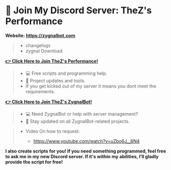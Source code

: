# 🎉 Join My Discord Server: TheZ's Performance

**Website: https://zygnalbot.com**
> - changelogs
> - zygnal Download

**[👉 Click Here to Join TheZ's Performance!](https://discord.gg/zsGTqgnsmK)**
> - 💻 Free scripts and programming help.
> - 📢 Project updates and tools.
> - If you get kicked out of my server it means you dont meet the requirements.





**[👉 Click Here to Join TheZ's ZygnalBot!](https://discord.gg/U8sssc6xbv)**
> - 💻 Need ZygnalBot or help with server management?
> - 📢 Stay updated on all ZygnalBot-related projects.

> - Video On how to request:
>   
>    - https://www.youtube.com/watch?v=uZbo6J__6N4



 **I also create scripts for you! If you need something programmed, feel free to ask me in my new Discord server. If it's within my abilities, I’ll gladly provide the script for free!**
